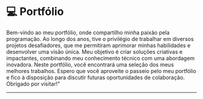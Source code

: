   
  

💻 Portfólio
============

Bem-vindo ao meu portfólio, onde compartilho minha paixão pela programação. Ao longo dos anos, tive o privilégio de trabalhar em diversos projetos desafiadores, que me permitiram aprimorar minhas habilidades e desenvolver uma visão única. Meu objetivo é criar soluções criativas e impactantes, combinando meu conhecimento técnico com uma abordagem inovadora. Neste portfólio, você encontrará uma seleção dos meus melhores trabalhos. Espero que você aproveite o passeio pelo meu portfólio e fico à disposição para discutir futuras oportunidades de colaboração. Obrigado por visitar!"
  
  

* * *

  
  

